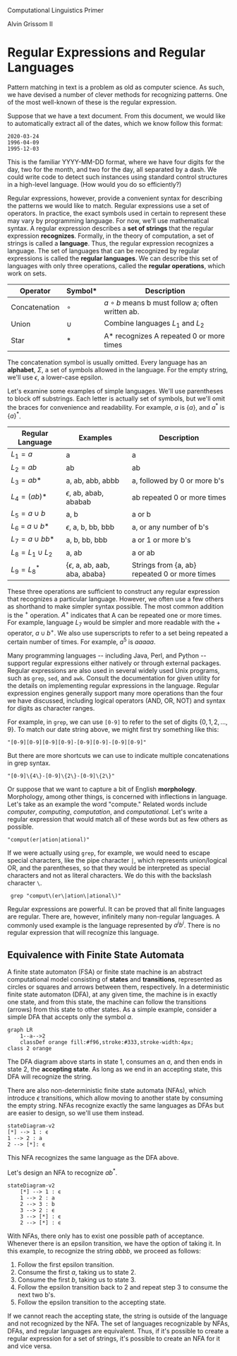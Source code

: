 Computational Linguistics Primer

Alvin Grissom II

# Regular Expressions and Regular Languages

Pattern matching in text is a problem as old as computer science.  As such, we have devised a number of clever methods for recognizing patterns.  One of the most well-known of these is the regular expression.

Suppose that we have a text document. From this document, we would like to automatically extract all of the dates, which we know follow this format:

```
2020-03-24
1996-04-09
1995-12-03
```

This is the familiar YYYY-MM-DD format, where we have four digits for the day, two for the month, and two for the day, all separated by a dash.  We could write code to detect such instances using standard control structures in a high-level language.  (How would you do so efficiently?)

Regular expressions, however, provide a convenient syntax for describing the patterns we would like to match.  Regular expressions use a set of operators.  In practice, the exact symbols used in certain to represent these may vary by programming language.  For now, we'll use mathematical syntax.  A regular expression describes a **set of strings** that the regular expression **recognizes**.  Formally, in the theory of computation, a set of strings is called a **language**.  Thus, the regular expression recognizes a language.  The set of languages that can be recognized by regular expressions is called the **regular languages**. We can describe this set of languages with only three operations, called the **regular operations**, which work on sets.

| Operator      | Symbol* | Description                                         |
| ------------- | ------- | --------------------------------------------------- |
| Concatenation | $\circ$ | $a\circ b$ means b must follow a; often written ab. |
| Union         | $\cup$  | Combine languages $L_1$ and $L_2$                   |
| Star          | *       | A* recognizes A repeated 0 or more times            |

The concatenation symbol is usually omitted.  Every language has an **alphabet**, $\Sigma$, a set of symbols allowed in the language.  For the empty string, we'll use $\epsilon$, a lower-case epsilon.  

Let's examine some examples of simple languages.  We'll use parentheses to block off substrings.  Each letter is actually set of symbols, but we'll omit the braces for convenience and readability.  For example, $a$ is $\{a\}$, and $a^*$ is $\{a\}^*$. 

| Regular Language    | Examples                             | Description                                   |
| ------------------- | ------------------------------------ | --------------------------------------------- |
| $L_1 = {a}$         | a                                    | a                                             |
| $L_2 = {ab}$        | ab                                   | ab                                            |
| $L_3 = {ab*}$       | a, ab, abb, abbb                     | a, followed by 0 or more b's                  |
| $L_4 = {(ab)*}$     | $\epsilon$, ab, abab, ababab         | ab repeated 0 or more times                   |
| $L_5 = a \cup b$    | a, b                                 | a or b                                        |
| $L_6$ = $a \cup b$* | $\epsilon$, a, b, bb, bbb            | a, or any number of b's                       |
| $L_7 = a \cup bb*$  | a, b, bb, bbb                        | a or 1 or more b's                            |
| $L_8 =L_1\cup L_2$  | a, ab                                | a or ab                                       |
| $L_9 = L_8^*$       | {$\epsilon$, a, ab, aab, aba, ababa} | Strings from {a, ab} repeated 0 or more times |

These three operations are sufficient to construct any regular expression that recognizes a particular language.  However, we often use a few others as shorthand to make simpler syntax possible.  The most common addition is the $^+$ operation.  $A^+$ indicates that A can be repeated one or more times.  For example, language $L_7$ would be simpler and more readable with the + operator, $a \cup b^+$.  We also use superscripts to refer to a set being repeated a certain number of times.  For example, $a^5$ is $aaaaa$.

Many programming languages -- including Java, Perl, and Python -- support regular expressions either natively or through external packages. Regular expressions are also used in several widely used Unix programs, such as `grep`, `sed`, and `awk`.  Consult the documentation for given utility for the details on  implementing regular expressions in the language.  Regular expression engines generally support many more operations than the four we have discussed, including logical operators (AND, OR, NOT) and syntax for digits as character ranges.  

For example, in `grep`, we can use `[0-9]` to refer to the set of digits $\{0,1, 2, \ldots, 9\}$.  To match our date string above, we might first try something like this:

```
"[0-9][0-9][0-9][0-9]-[0-9][0-9]-[0-9][0-9]"
```

But there are more shortcuts we can use to indicate multiple concatenations in grep syntax.

````
"[0-9]\{4\}-[0-9]\{2\}-[0-9]\{2\}"
````

Or suppose that we want to capture a bit of English **morphology**.  Morphology, among other things, is concerned with inflections in language.  Let's take as an example the word "compute."  Related words include *computer*, *computing*, *computation*, and *computational*.  Let's write a regular expression that would match all of these words but as few others as possible.

```
"comput(er|ation|ational)"
```

If we were actually using `grep`, for example, we would need to escape special characters, like the pipe character `|`, which represents union/logical OR, and the parentheses, so that they would be interpreted as special characters and not as literal characters.  We do this with the backslash character `\`.

```
 grep "comput\(er\|ation\|ational\)"
```

Regular expressions are powerful.  It can be proved that all finite languages are regular.  There are, however, infinitely many non-regular languages.  A commonly used example is the language represented by $a^i b^i$.  There is no regular expression that will recognize this language.

## Equivalence with Finite State Automata

A finite state automaton (FSA) or finite state machine is an abstract computational model consisting of **states** and **transitions**, represented as circles or squares and arrows between them, respectively.  In a deterministic finite state automaton (DFA), at any given time, the machine is in exactly one state, and from this state, the machine can follow the transitions (arrows) from this state to other states.  As a simple example, consider a simple DFA that accepts only the symbol $a$.  

```mermaid
graph LR
	1--a-->2
	classDef orange fill:#f96,stroke:#333,stroke-width:4px;
class 2 orange
```





The DFA diagram above starts in state $1$, consumes an $a$, and then ends in state 2, the **accepting state**.  As long as we end in an accepting state, this DFA will recognize the string.

There are also non-deterministic finite state automata (NFAs), which introduce $\epsilon$ transitions, which allow moving to another state by consuming the empty string.  NFAs recognize exactly the same languages as DFAs but are easier to design, so we'll use them instead.  

```mermaid
stateDiagram-v2
[*] --> 1 : ϵ
1 --> 2 : a
2 --> [*]: ϵ
```

This NFA recognizes the same language as the DFA above.

Let's design an NFA to recognize $ab^*$.

```mermaid
stateDiagram-v2
	[*] --> 1 : ϵ
	1 --> 2 : a
	2 --> 3 : b
	3 --> 2 : ϵ
	3 --> [*] : ϵ
	2 --> [*] : ϵ
```

With NFAs, there only has to exist one possible path of acceptance.  Whenever there is an epsilon transition, we have the option of taking it.  In this example, to recognize the string $abbb$, we proceed as follows:

1. Follow the first epsilon transition.
2. Consume the first $a$, taking us to state 2.
3. Consume the first $b$, taking us to state 3.
4. Follow the epsilon transition back to 2 and repeat step 3 to consume the next two b's.
5. Follow the epsilon transition to the accepting state.

If we cannot reach the accepting state, the string is outside of the language and not recognized by the NFA.  The set of languages recognizable by NFAs, DFAs, and regular languages are equivalent.  Thus, if it's possible to create a regular expression for a set of strings, it's possible to create an NFA for it and vice versa. 